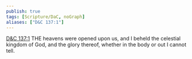 ```yaml
---
publish: true
tags: [Scripture/DaC, noGraph]
aliases: ["D&C 137:1"]
---
```

[D&C 137:1](https://churchofjesuschrist.org/study/scriptures/dc-testament/dc/137?lang=eng&id=p1#p1) THE heavens were opened upon us, and I beheld the celestial kingdom of God, and the glory thereof, whether in the body or out I cannot tell.
